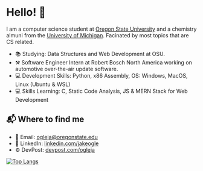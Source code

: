 # Hello! 👋

I am a computer science student at [Oregon State University](https://eecs.oregonstate.edu/) and a chemistry almuni from the [University of Michigan](https://umich.edu/). Facinated by most topics that are CS related.

* 📚 Studying: Data Structures and Web Development at OSU.
* ⚒ Software Engineer Intern at Robert Bosch North America working on automotive over-the-air update software.
* 💻 Development Skills: Python, x86 Assembly, OS: Windows, MacOS, Linux (Ubuntu & WSL)
* 💻 Skills Learning: C, Static Code Analysis, JS & MERN Stack for Web Development

## 📬 Where to find me
* 📧 Email: ogleja@oregonstate.edu
* 🤝 LinkedIn: [linkedin.com/jakeogle](https://www.linkedin.com/in/jakeogle/)
* ⚙ DevPost: [devpost.com/ogleja](https://devpost.com/ogleja?ref_content=user-portfolio&ref_feature=portfolio&ref_medium=global-nav)

[![Top Langs](https://github-readme-stats.vercel.app/api/top-langs/?username=anuraghazra&layout=compact)](https://github.com/JacobO1994/github-readme-stats)
